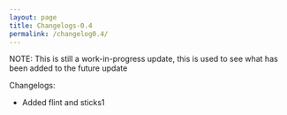 ```yaml
---
layout: page
title: Changelogs-0.4
permalink: /changelog0.4/
---
```


NOTE: This is still a work-in-progress update, this is used to see what has been added to the future update

Changelogs:

- Added flint and sticks1




